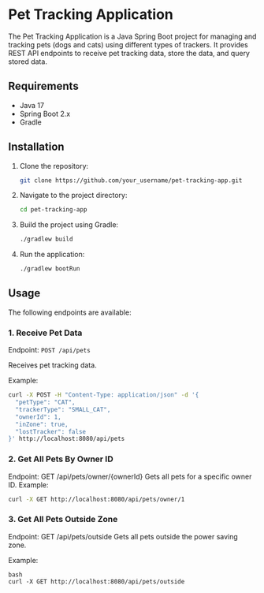 # Pet Tracking Application

The Pet Tracking Application is a Java Spring Boot project for managing and tracking pets (dogs and cats) using different types of trackers. It provides REST API endpoints to receive pet tracking data, store the data, and query stored data.

## Requirements

- Java 17
- Spring Boot 2.x
- Gradle

## Installation

1. Clone the repository:

    ```bash
    git clone https://github.com/your_username/pet-tracking-app.git
    ```

2. Navigate to the project directory:

    ```bash
    cd pet-tracking-app
    ```

3. Build the project using Gradle:

    ```bash
    ./gradlew build
    ```

4. Run the application:

    ```bash
    ./gradlew bootRun
    ```

## Usage

The following endpoints are available:

### 1. Receive Pet Data

Endpoint: `POST /api/pets`

Receives pet tracking data.

Example:

```bash
curl -X POST -H "Content-Type: application/json" -d '{
  "petType": "CAT",
  "trackerType": "SMALL_CAT",
  "ownerId": 1,
  "inZone": true,
  "lostTracker": false
}' http://localhost:8080/api/pets
```

### 2. Get All Pets By Owner ID

Endpoint: GET /api/pets/owner/{ownerId}
Gets all pets for a specific owner ID.
Example:
```bash
curl -X GET http://localhost:8080/api/pets/owner/1
```

### 3. Get All Pets Outside Zone

Endpoint: GET /api/pets/outside
Gets all pets outside the power saving zone.

Example:
```
bash
curl -X GET http://localhost:8080/api/pets/outside
```